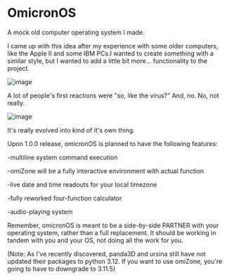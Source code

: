 # OmicronOS
A mock old computer operating system I made.

I came up with this idea after my experience with some older computers, like the Apple II and some IBM PCs.I wanted to create something with a similar style, but I wanted to add a little bit more... functionality to the project.

![image](https://github.com/AlotarioPersonal/OmicronOS/assets/126506217/5cc5718c-c2d5-410e-a2a0-ba72eb906d6b)

A lot of people's first reactions were "so, like the virus?"
And, no. No, not really.

![image](https://github.com/AlotarioPersonal/OmicronOS/assets/126506217/4d4acc7c-fa2c-455f-8a2d-bb8e87d8cc11)

It's really evolved into kind of it's own thing.

Upon 1.0.0 release, omicronOS is planned to have the following features:

-multiline system command execution

-omiZone will be a fully interactive environment with actual function

-live date and time readouts for your local timezone

-fully reworked four-function calculator

-audio-playing system



Remember, omicronOS is meant to be a side-by-side PARTNER with your operating system, rather than a full replacement. It should be working in tandem with you and your OS, not doing all the work for you.

(Note: As I've recently discovered, panda3D and ursina still have not updated their packages to python 3.12. If you want to use omiZone, you're going to have to downgrade to 3.11.5)
